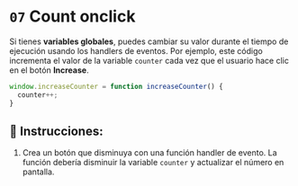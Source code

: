 # `07` Count onclick

Si tienes **variables globales**, puedes cambiar su valor durante el tiempo de ejecución usando los handlers de eventos. Por ejemplo, este código incrementa el valor de la variable `counter` cada vez que el usuario hace clic en el botón **Increase**.

```js
window.increaseCounter = function increaseCounter() {
  counter++;
}
```

## 📝 Instrucciones:

1. Crea un botón que disminuya con una función handler de evento. La función debería disminuir la variable `counter` y actualizar el número en pantalla.
